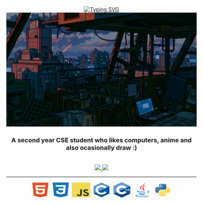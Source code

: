 <div id="header" align="center">
  <a href="https://git.io/typing-svg"><img src="https://readme-typing-svg.demolab.com?font=Press+Start+2P&pause=1000&color=FFFFFF&center=true&vCenter=true&width=435&lines=Hello+World!" alt="Typing SVG" /></a>
  <img src="public/anime1.gif"/>
  <h3>A second year CSE student who likes computers, anime and also ocasionally draw :) </h3>
</div>
<br>
<div id="badges" align="center">
  <a href="https://www.linkedin.com/in/kumarsrajan/">
  <img src="https://img.shields.io/badge/LinkedIn-blue?style=for-the-badge&logo=linkedin"/>
  </a>
  <a href="https://leetcode.com/srajankumar/">
  <img src="https://img.shields.io/badge/LeetCode-yellow?style=for-the-badge&logo=leetcode&logoColor=white"/>
  </a>
</div>
 <hr/>
  <div align="center">
  <img src="https://github.com/devicons/devicon/blob/master/icons/html5/html5-plain.svg" height=40 width=50/>
  <img src="https://github.com/devicons/devicon/blob/master/icons/css3/css3-plain.svg" height=40 width=50/>
  <img src="https://github.com/devicons/devicon/blob/master/icons/javascript/javascript-original.svg" height=40 width=50/>
  <img src="https://github.com/devicons/devicon/blob/master/icons/c/c-original.svg" height=40 width=50/>
  <img src="https://github.com/devicons/devicon/blob/master/icons/cplusplus/cplusplus-original.svg" height=40 width=50/>
  <img src="https://github.com/devicons/devicon/blob/master/icons/java/java-original.svg" height=40 width=50/>
  <img src="https://github.com/devicons/devicon/blob/master/icons/python/python-original.svg" height=40 width=50/>
  </div>


